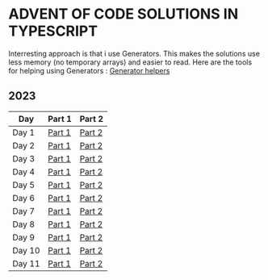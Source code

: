 # ADVENT OF CODE SOLUTIONS IN TYPESCRIPT

Interresting approach is that i use Generators. This makes the solutions use less memory (no temporary arrays) and easier to read.
Here are the tools for helping using Generators : [Generator helpers](utils)

## 2023

| Day    | Part 1                          | Part 2                          |
| ------ | ------------------------------- | ------------------------------- |
| Day 1  | [Part 1](2023/01/part1.test.ts) | [Part 2](2023/01/part2.test.ts) |
| Day 2  | [Part 1](2023/02/part1.test.ts) | [Part 2](2023/02/part2.test.ts) |
| Day 3  | [Part 1](2023/03/part1.test.ts) | [Part 2](2023/03/part2.test.ts) |
| Day 4  | [Part 1](2023/04/part1.test.ts) | [Part 2](2023/04/part2.test.ts) |
| Day 5  | [Part 1](2023/05/part1.test.ts) | [Part 2](2023/05/part2.test.ts) |
| Day 6  | [Part 1](2023/06/part1.test.ts) | [Part 2](2023/06/part2.test.ts) |
| Day 7  | [Part 1](2023/07/part1.test.ts) | [Part 2](2023/07/part2.test.ts) |
| Day 8  | [Part 1](2023/08/part1.test.ts) | [Part 2](2023/08/part2.test.ts) |
| Day 9  | [Part 1](2023/09/part1.test.ts) | [Part 2](2023/09/part2.test.ts) |
| Day 10 | [Part 1](2023/10/part1.test.ts) | [Part 2](2023/10/part2.test.ts) |
| Day 11 | [Part 1](2023/11/part1.test.ts) | [Part 2](2023/11/part2.test.ts) |
